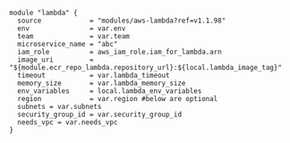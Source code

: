 

    module "lambda" {
      source            = "modules/aws-lambda?ref=v1.1.98"
      env               = var.env
      team              = var.team
      microservice_name = "abc"
      iam_role          = aws_iam_role.iam_for_lambda.arn
      image_uri         = "${module.ecr_repo_lambda.repository_url}:${local.lambda_image_tag}"
      timeout           = var.lambda_timeout
      memory_size       = var.lambda_memory_size
      env_variables     = local.lambda_env_variables
      region            = var.region #below are optional
      subnets = var.subnets
      security_group_id = var.security_group_id
      needs_vpc = var.needs_vpc
    }


